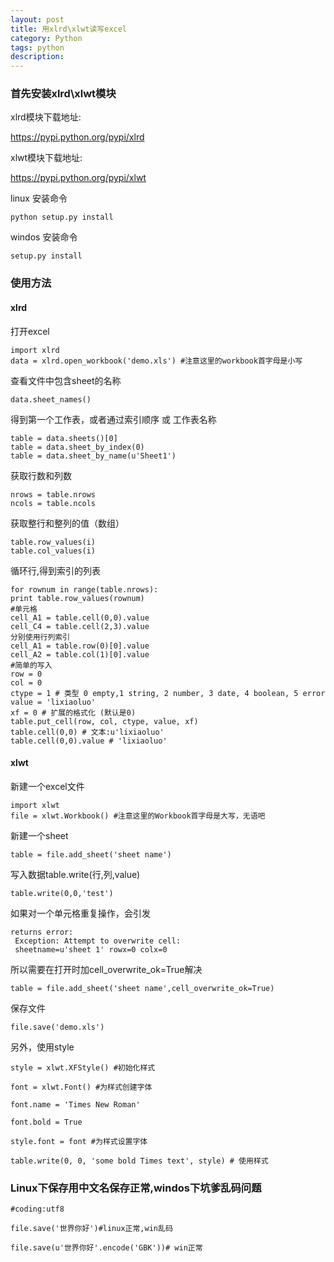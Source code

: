 ```yaml
---
layout: post
title: 用xlrd\xlwt读写excel
category: Python
tags: python
description:
---
```


### 首先安装xlrd\xlwt模块

xlrd模块下载地址:

https://pypi.python.org/pypi/xlrd

xlwt模块下载地址:

https://pypi.python.org/pypi/xlwt

linux 安装命令 

```
python setup.py install
```

windos 安装命令

```
setup.py install
```
 

### 使用方法

#### xlrd
打开excel

```
import xlrd
data = xlrd.open_workbook('demo.xls') #注意这里的workbook首字母是小写
```

查看文件中包含sheet的名称

```
data.sheet_names()
```

得到第一个工作表，或者通过索引顺序 或 工作表名称

```
table = data.sheets()[0]
table = data.sheet_by_index(0)
table = data.sheet_by_name(u'Sheet1')
```

获取行数和列数

```
nrows = table.nrows
ncols = table.ncols
```

获取整行和整列的值（数组）

```
table.row_values(i)
table.col_values(i)
```

循环行,得到索引的列表

```
for rownum in range(table.nrows):
print table.row_values(rownum)
#单元格
cell_A1 = table.cell(0,0).value
cell_C4 = table.cell(2,3).value
分别使用行列索引
cell_A1 = table.row(0)[0].value
cell_A2 = table.col(1)[0].value
#简单的写入
row = 0
col = 0
ctype = 1 # 类型 0 empty,1 string, 2 number, 3 date, 4 boolean, 5 error
value = 'lixiaoluo'
xf = 0 # 扩展的格式化 (默认是0)
table.put_cell(row, col, ctype, value, xf)
table.cell(0,0) # 文本:u'lixiaoluo'
table.cell(0,0).value # 'lixiaoluo'
```

#### xlwt

新建一个excel文件

```
import xlwt
file = xlwt.Workbook() #注意这里的Workbook首字母是大写，无语吧
```

新建一个sheet

```
table = file.add_sheet('sheet name')
```

写入数据table.write(行,列,value)

```
table.write(0,0,'test')
```

如果对一个单元格重复操作，会引发

```
returns error:
 Exception: Attempt to overwrite cell:
 sheetname=u'sheet 1' rowx=0 colx=0
```
 
所以需要在打开时加cell_overwrite_ok=True解决

```
table = file.add_sheet('sheet name',cell_overwrite_ok=True)
```

保存文件

```
file.save('demo.xls')
```

另外，使用style

```
style = xlwt.XFStyle() #初始化样式

font = xlwt.Font() #为样式创建字体

font.name = 'Times New Roman'

font.bold = True

style.font = font #为样式设置字体

table.write(0, 0, 'some bold Times text', style) # 使用样式
```
 

### Linux下保存用中文名保存正常,windos下坑爹乱码问题

```
#coding:utf8

file.save('世界你好')#linux正常,win乱码

file.save(u'世界你好'.encode('GBK'))# win正常
```
